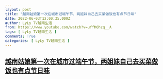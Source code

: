 ```yaml
---
layout: post
title: "越南姑娘第一次在城市过端午节，两姐妹自己去买菜做饭也有点节日味"
date: 2022-06-03T12:00:35.000Z
author: LyLy TV越南生活
from: https://www.youtube.com/watch?v=uffMOhzq__A
tags: [ LyLy TV越南生活 ]
comments: True
categories: [ LyLy TV越南生活 ]
---
```

<!--1654257635000-->
[越南姑娘第一次在城市过端午节，两姐妹自己去买菜做饭也有点节日味](https://www.youtube.com/watch?v=uffMOhzq__A)
------

<div>

</div>
